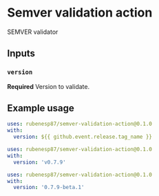 # Semver validation action

SEMVER validator

## Inputs

### `version`

**Required** Version to validate.

## Example usage

```yaml
uses: rubenesp87/semver-validation-action@0.1.0
with:
  version: ${{ github.event.release.tag_name }}
```

```yaml
uses: rubenesp87/semver-validation-action@0.1.0
with:
  version: 'v0.7.9'
```

```yaml
uses: rubenesp87/semver-validation-action@0.1.0
with:
  version: '0.7.9-beta.1'
```
